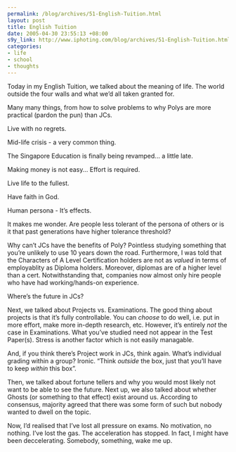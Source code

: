 ```yaml
--- 
permalink: /blog/archives/51-English-Tuition.html
layout: post
title: English Tuition
date: 2005-04-30 23:55:13 +08:00
s9y_link: http://www.iphoting.com/blog/archives/51-English-Tuition.html
categories: 
- life
- school
- thoughts
---
```

<p class="whiteline"><p>Today in my English Tuition, we talked about the meaning of life. The world outside the four walls and what we&#8217;d all taken granted for.</p>
</p><p class="whiteline"><p>Many many things, from how to solve problems to why Polys are more practical (pardon the pun) than JCs.</p>
</p><p class="whiteline"><p>Live with no regrets.</p>
</p><p class="whiteline"><p>Mid-life crisis - a very common thing.</p>
</p><p class="whiteline"><p>The Singapore Education is finally being revamped... a little late.</p>
</p><p class="whiteline"><p>Making money is not easy... Effort is required.</p>
</p><p class="whiteline"><p>Live life to the fullest.</p>
</p><p class="whiteline"><p>Have faith in God.</p>
</p><p class="whiteline"><p>Human persona - It&#8217;s effects.</p>
</p><p class="whiteline"><p>It makes me wonder. Are people less tolerant of the persona of others or is it that past generations have higher tolerance threshold?</p>
</p><p class="whiteline"><p>Why can&#8217;t JCs have the benefits of Poly? Pointless studying something that you&#8217;re unlikely to use 10 years down the road. Furthermore, I was told that the Characters of A Level Certification holders are not as <em>valued</em> in terms of employablity as Diploma holders. Moreover, diplomas are of a higher level than a cert. Notwithstanding that, companies now almost only hire people who have had working/hands-on experience.</p>
</p><p class="whiteline"><p>Where&#8217;s the future in JCs?</p>
</p><p class="whiteline"><p>Next, we talked about Projects vs. Examinations. The good thing about projects is that it&#8217;s fully controllable. You can <em>choose</em> to do well, i.e. put in more effort, make more in-depth research, etc. However, it&#8217;s entirely <em>not</em> the case in Examinations. What you&#8217;ve studied need not appear in the Test Paper(s). Stress is another factor which is not easily managable.</p>
</p><p class="whiteline"><p>And, if you think there&#8217;s Project work in JCs, think again. What&#8217;s individual grading within a group? Ironic. &#8220;Think <em>outside</em> the box, just that you&#8217;ll have to keep <em>within</em> this box&#8221;.</p>
</p><p class="whiteline"><p>Then, we talked about fortune tellers and why you would most likely not want to be able to see the future. Next up, we also talked about whether Ghosts (or something to that effect) exist around us. According to consensus, majority agreed that there was some form of such but nobody wanted to dwell on the topic.</p>
</p><p class="break"><p>Now, I&#8217;d realised that I&#8217;ve lost all pressure on exams. No motivation, no nothing. I&#8217;ve lost the gas. The acceleration has stopped. In fact, I might have been deccelerating. Somebody, something, wake me up.</p></p>
